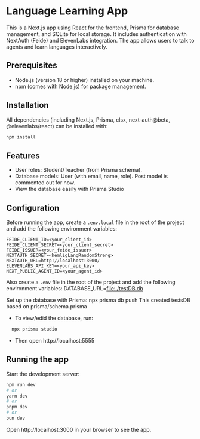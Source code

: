 # Language Learning App

This is a Next.js app using React for the frontend, Prisma for database management, and SQLite for local storage. It includes authentication with NextAuth (Feide) and ElevenLabs integration. The app allows users to talk to agents and learn languages interactively.

## Prerequisites

- Node.js (version 18 or higher) installed on your machine.
- npm (comes with Node.js) for package management.

## Installation

All dependencies (including Next.js, Prisma, clsx, next-auth@beta, @elevenlabs/react) can be installed with:

```bash
npm install
```

## Features

- User roles: Student/Teacher (from Prisma schema).
- Database models: User (with email, name, role). Post model is commented out for now.
- View the database easily with Prisma Studio

## Configuration

Before running the app, create a `.env.local` file in the root of the project and add the following environment variables:

    FEIDE_CLIENT_ID=<your_client_id>
    FEIDE_CLIENT_SECRET=<your_client_secret>
    FEIDE_ISSUER=<your_feide_issuer>
    NEXTAUTH_SECRET=<hemligLangRandomStreng>
    NEXTAUTH_URL=http://localhost:3000/
    ELEVENLABS_API_KEY=<your_api_key>
    NEXT_PUBLIC_AGENT_ID=<your_agent_id>

Also create a `.env` file in the root of the project and add the following environment variables:
DATABASE_URL=<file:./testDB.db>

Set up the database with Prisma:
npx prisma db push
This created testsDB based on prisma/schema.prisma

- To view/edid the database, run:

```bash
  npx prisma studio
```

- Then open http://localhost:5555

## Running the app

Start the development server:

```bash
npm run dev
# or
yarn dev
# or
pnpm dev
# or
bun dev
```

Open http://localhost:3000 in your browser to see the app.
